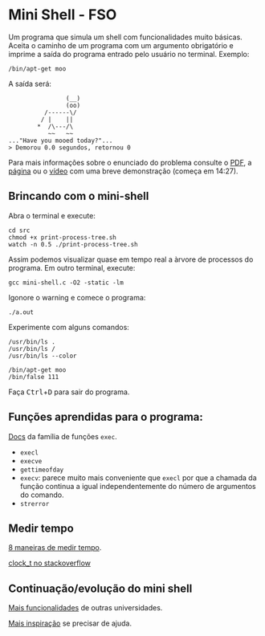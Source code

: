 # Mini Shell - FSO
Um programa que simula um shell com funcionalidades muito básicas. Aceita
o caminho de um programa com um argumento obrigatório e imprime
a saída do programa entrado pelo usuário no terminal. Exemplo:

    /bin/apt-get moo

A saída será:

                    (__) 
                    (oo) 
              /------\/ 
             / |    ||   
            *  /\---/\ 
               ~~   ~~   
    ..."Have you mooed today?"...
    > Demorou 0.0 segundos, retornou 0

Para mais informações sobre o enunciado do problema consulte o 
[PDF](https://moj.naquadah.com.br/contests/bcr-FSO-2021_1-trabalho-001/fso-timedshell.pdf), a 
[página](https://moj.naquadah.com.br/contests/bcr-FSO-2021_1-trabalho-001/fso-timedshell.html)
ou o [vídeo](https://www.youtube.com/watch?v=cHcr1EZdFao) com uma breve demonstração (começa em 14:27).


## Brincando com o mini-shell
Abra o terminal e execute:

    cd src
    chmod +x print-process-tree.sh
    watch -n 0.5 ./print-process-tree.sh

Assim podemos visualizar quase em tempo real a àrvore
de processos do programa. Em outro terminal, execute:

    gcc mini-shell.c -O2 -static -lm

Igonore o warning e comece o programa:

    ./a.out

Experimente com alguns comandos:

    /usr/bin/ls .
    /usr/bin/ls /
    /usr/bin/ls --color

    /bin/apt-get moo
    /bin/false 111

Faça <kbd>Ctrl</kbd>+<kbd>D</kbd> para sair do programa.


## Funções aprendidas para o programa:
[Docs](https://pubs.opengroup.org/onlinepubs/9699919799/functions/exec.html) da
família de funções `exec`.

- `execl`
- `execve`
- `gettimeofday`
- `execv`: parece muito mais conveniente que `execl` por que a chamada 
da função continua a igual independentemente do número de argumentos
do comando.
- `strerror`


## Medir tempo
[8 maneiras de medir tempo](https://levelup.gitconnected.com/8-ways-to-measure-execution-time-in-c-c-48634458d0f9).

[clock_t no stackoverflow](https://stackoverflow.com/questions/3557221/how-do-i-measure-time-in-c)


## Continuação/evolução do mini shell
[Mais funcionalidades](https://web2.clarkson.edu/class/cs444/assignments/shell/)
de outras universidades.

[Mais inspiração](https://brennan.io/2015/01/16/write-a-shell-in-c/)
se precisar de ajuda.